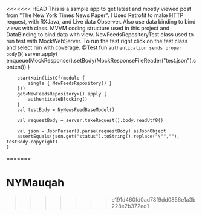 <<<<<<< HEAD
This is a sample app to get latest and mostly viewed post from "The New York Times News Paper". I Used
Retrofit to make HTTP request, with RXJava, and Live data Observer. Also use data binding to bind views with class.
MVVM coding structure used in this project and DataBinding to bind data with view.
NewFeedsRepositoryTest class used to run test with MockWebServer.
To run the test right click on the test class and select run with coverage.
@Test
    fun `authentication sends proper body`(){
        server.apply{
            enqueue(MockResponse().setBody(MockResponseFileReader("test.json").content))
        }

        startKoin(listOf(module {
            single { NewFeedsRepository() }
        }))
        get<NewFeedsRepository>().apply {
            authenticateBlocking()
        }
        val testBody = NyNewsFeedBaseModel()

        val requestBody = server.takeRequest().body.readUtf8()

        val json = JsonParser().parse(requestBody).asJsonObject
        assertEquals(json.get("status").toString().replace("\"",""), testBody.copyright)
    }
=======
# NYMauqah

>>>>>>> e191d460fd0ad78f9dd0856e1a3b228e2b372ed1
